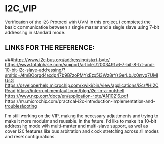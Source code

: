 # I2C_VIP
Verification of the I2C Protocol with UVM
In this project, I completed the basic communication between a single master and a single slave using 7-bit addressing in standard mode.

## LINKS FOR THE REFERENCE:
###https://www.i2c-bus.org/addressing/start-byte/
https://www.totalphase.com/support/articles/200349176-7-bit-8-bit-and-10-bit-i2c-slave-addressing/?srsltid=AfmBOorgd4exdp47b9B7zoPMYxEzp5l3Wz8rYzGerLbJc0myq7UMlUsG
https://developerhelp.microchip.com/xwiki/bin/view/applications/i2c/#HI2CRead
https://interrupt.memfault.com/blog/i2c-in-a-nutshell
https://www.nxp.com/docs/en/application-note/AN10216.pdf
https://mu.microchip.com/practical-i2c-introduction-implementation-and-troubleshooting

I'm still working on the VIP, making the necessary adjustments and trying to make it more modular and reusable.
In the future, I'd like to make it a 10-bit addressing mode with multi-master and multi-slave support, as well as cover I2C features like bus arbitration and clock stretching across all modes and reset configurations.
